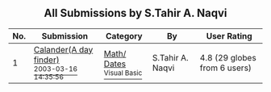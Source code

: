 ﻿<div align="center">

## All Submissions by S\.Tahir A\. Naqvi

</div>

No.  | Submission | Category | By   | User Rating
---- | ---------- | -------- | ---- | -----------
1 | [Calander\(A day finder\)<br /><sup>2003-03-16 14:35:56</sup>](https://github.com/Planet-Source-Code/s-tahir-a-naqvi-calander-a-day-finder__1-44054) | [Math/ Dates<br /><sup>Visual Basic</sup>](../ByCategory/math-dates__1-37.md) | S\.Tahir A\. Naqvi | 4.8 (29 globes from 6 users)
